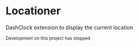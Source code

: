 Locationer
==========

DashClock extension to display the current location

<small>Development on this project has stopped</small>
